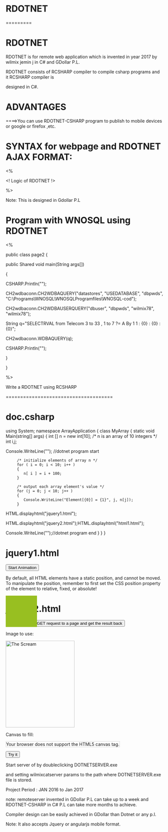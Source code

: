 # RDOTNET
=========

RDOTNET
======

RDOTNET  is   for   remote  web application   which  is  invented   in  year  2017 by  wilmix jemin j in  C#  and  GDollar P.L.

RDOTNET   consists   of   RCSHARP  compiler  to   compile  csharp   programs and it  RCSHARP  compiler  is

designed  in C#.


ADVANTAGES
===========

====>You can  use   RDOTNET-CSHARP  program  to  publish  to mobile  devices  or google  or  firefox ,etc.



SYNTAX  for  webpage  and RDOTNET AJAX FORMAT:
=============================================


<CSHARP>
<CSHARP@>


<%

<! Logic  of  RDOTNET !>

%>

</CSHARP>


Note:  This   is  designed   in Gdollar P.L

Program  with  WNOSQL  using RDOTNET
====================================

<CSHARP>
<CSHARP@>


<%


public class  page2
{




public  Shared void  main(String args[]) 

{


CSHARP.Println("<DOTNET>");


CH2wdbaconn.CH2WDBAQUERY("datastores", "USEDATABASE", "dbpwds", "C:\\Programs\\WNOSQL\\WNOSQLProgramfiles\\WNOSQL-cod");


 CH2wdbaconn.CH2WDBAUSERQUERY("dbuser", "dbpwds", "wilmix78", "wilmix78");

String  q="SELECTRVAL from Telecom 3 to 33 , 1 to 7 ?= A By 1 1 : {0} : {0} :{0}";

  CH2wdbaconn.WDBAQUERY(q);

CSHARP.Println("</DOTNET>");





}

}



%>
</CSHARP>




Write   a   RDOTNET using   RCSHARP  

=====================================

doc.csharp
==========


using System;
namespace ArrayApplication
{
   class MyArray
   {
      static void Main(string[] args)
      {
         int []  n = new int[10]; /* n is an array of 10 integers */
         int i,j;

Console.WriteLine("<HTML><DOTNET>"); //dotnet  program  start

         /* initialize elements of array n */
         for ( i = 0; i < 10; i++ )
         {
            n[ i ] = i + 100;
         }
         
         /* output each array element's value */
         for (j = 0; j < 10; j++ )
         {
            Console.WriteLine("Element[{0}] = {1}", j, n[j]);
         }
  
    

HTML.displayhtml("jquery1.html");

HTML.displayhtml("jquery2.html");HTML.displayhtml("html1.html");



Console.WriteLine("</DOTNET>");//dotnet  program  end
      }
   }
}



jquery1.html
===========

<!DOCTYPE html>
<html>
<head>
<script src="https://ajax.googleapis.com/ajax/libs/jquery/1.11.3/jquery.min.js"></script>
<script> 
$(document).ready(function(){
    $("button").click(function(){
        var div = $("div");
        div.animate({height: '300px', opacity: '0.4'}, "slow");
        div.animate({width: '300px', opacity: '0.8'}, "slow");
        div.animate({height: '100px', opacity: '0.4'}, "slow");
        div.animate({width: '100px', opacity: '0.8'}, "slow");
    });
});
</script> 
</head>
<body>

<button>Start Animation</button>

<p>By default, all HTML elements have a static position, and cannot be moved. To manipulate the position, remember to first set the CSS position property of the element to relative, fixed, or absolute!</p>

<div style="background:#98bf21;height:100px;width:100px;position:absolute;"></div>

</body>
</html>


jquery2.html
=============

<!DOCTYPE html>
<html>
<head>
<script src="https://ajax.googleapis.com/ajax/libs/jquery/1.11.3/jquery.min.js"></script>
<script>
$(document).ready(function(){
    $("button").click(function(){
        $.get("demo_test.asp", function(data, status){
            alert("Data: " + data + "\nStatus: " + status);
        });
    });
});
</script>
</head>
<body>

<button>Send an HTTP GET request to a page and get the result back</button>

</body>
</html>


<!DOCTYPE html>
<html>
<body>

<p>Image to use:</p>
<img id="scream" src="http://www.en.planettours.bg/02/images/Bodrum/thumbnail.ashx.jpeg" alt="The Scream" width="220" height="277">

<p>Canvas to fill:</p>
<canvas id="myCanvas" width="250" height="300"
style="border:1px solid #d3d3d3;">
Your browser does not support the HTML5 canvas tag.</canvas>

<p><button onclick="myCanvas()">Try it</button></p>

<script>
function myCanvas() {
    var c = document.getElementById("myCanvas");
    var ctx = c.getContext("2d");
    var img = document.getElementById("scream");
    ctx.drawImage(img,10,10);
}
</script>

</body>
</html>



Start  server  of  by  doubleclicking  DOTNETSERVER.exe

and   setting  wilmixcatserver   params   to  the  path  where   DOTNETSERVER.exe file  is  stored.




Project  Period  :  JAN 2016   to Jan 2017


note: remoteserver  invented  in GDollar P.L can take   up  to  a  week  and  RDOTNET-CSHARP  in  C#  P.L can take more  months to achieve.

Compiler design   can be easily  achieved in   GDollar  than  Dotnet  or  any  p.l.


Note:  It  also  accepts   Jquery  or  angularjs  mobile format.









